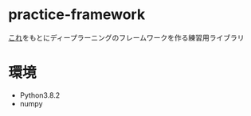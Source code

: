 # practice-framework

[これ](https://github.com/oreilly-japan/deep-learning-from-scratch-3)をもとにディープラーニングのフレームワークを作る練習用ライブラリ

# 環境

- Python3.8.2
- numpy



